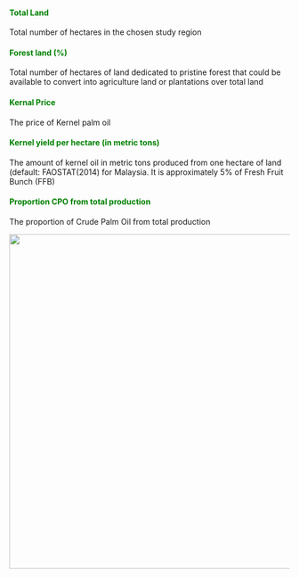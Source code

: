 #### <span style="color:green"><b>Total Land</b></span>

Total number of hectares in the chosen study region

#### <span style="color:green"><b>Forest land (%)</b></span>

Total number of hectares of land dedicated to pristine forest that could
be available to convert into agriculture land or plantations over total
land

#### <span style="color:green"><b>Kernal Price</b></span>

The price of Kernel palm oil

#### <span style="color:green"><b>Kernel yield per hectare (in metric tons)</b></span>

The amount of kernel oil in metric tons produced from one hectare of
land (default: FAOSTAT(2014) for Malaysia. It is approximately 5% of
Fresh Fruit Bunch (FFB)

#### <span style="color:green"><b>Proportion CPO from total production</b></span>

The proportion of Crude Palm Oil from total production


<img align = "center" src="crop.jpg" width="600px" />
